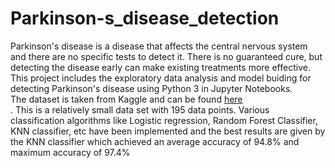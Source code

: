 # Parkinson-s_disease_detection

Parkinson's disease is a disease that affects the central nervous system and there are no specific tests to detect it. There is no guaranteed cure,
but detecting the disease early can make existing treatments more effective.<br>
This project includes the exploratory data analysis and model buiding for detecting Parkinson's disease using Python 3 in Jupyter Notebooks.<br>
The dataset is taken from Kaggle and can be found [here](https://www.kaggle.com/nidaguler/parkinsons-data-set) <br>. This is a relatively small data set with 195 data points.
Various classification algorithms like Logistic regression, Random Forest Classifier, KNN classifier, etc have been implemented and the best results are
given by the KNN classifier which achieved an average accuracy of 94.8% and maximum accuracy of 97.4%
